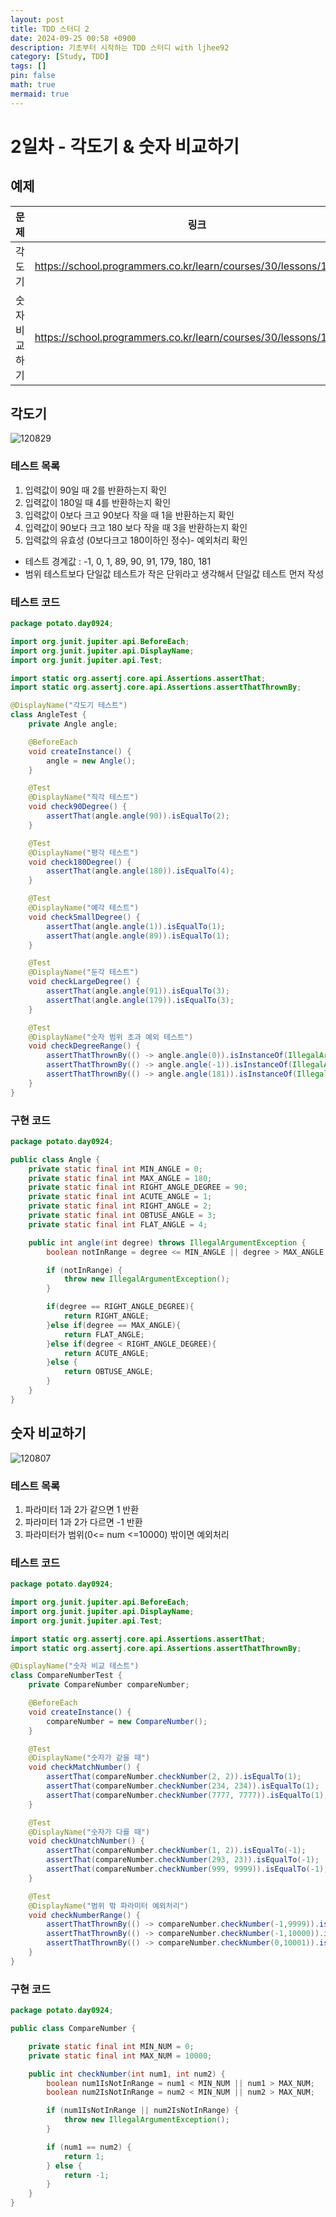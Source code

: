 ```yaml
---
layout: post
title: TDD 스터디 2
date: 2024-09-25 00:58 +0900
description: 기초부터 시작하는 TDD 스터디 with ljhee92
category: [Study, TDD]
tags: []
pin: false
math: true
mermaid: true
---
```

# 2일차 - 각도기 & 숫자 비교하기

## 예제
| 문제 | 링크 |
|---|---|
| 각도기 | https://school.programmers.co.kr/learn/courses/30/lessons/120829 |
| 숫자 비교하기 | https://school.programmers.co.kr/learn/courses/30/lessons/120807 |

## 각도기

![120829](/assets/img/protractor.png)

### 테스트 목록
1. 입력값이 90일 때 2를 반환하는지 확인
2. 입력값이 180일 때 4를 반환하는지 확인
3. 입력값이 0보다 크고 90보다 작을 때 1을 반환하는지 확인
4. 입력값이 90보다 크고 180 보다 작을 때 3을 반환하는지 확인
5. 입력값의 유효성 (0보다크고 180이하인 정수)- 예외처리 확인

- 테스트 경계값 : -1, 0, 1, 89, 90, 91, 179, 180, 181
- 범위 테스트보다 단일값 테스트가 작은 단위라고 생각해서 단일값 테스트 먼저 작성

### 테스트 코드
```java
package potato.day0924;

import org.junit.jupiter.api.BeforeEach;
import org.junit.jupiter.api.DisplayName;
import org.junit.jupiter.api.Test;

import static org.assertj.core.api.Assertions.assertThat;
import static org.assertj.core.api.Assertions.assertThatThrownBy;

@DisplayName("각도기 테스트")
class AngleTest {
    private Angle angle;

    @BeforeEach
    void createInstance() {
        angle = new Angle();
    }

    @Test
    @DisplayName("직각 테스트")
    void check90Degree() {
        assertThat(angle.angle(90)).isEqualTo(2);
    }

    @Test
    @DisplayName("평각 테스트")
    void check180Degree() {
        assertThat(angle.angle(180)).isEqualTo(4);
    }

    @Test
    @DisplayName("예각 테스트")
    void checkSmallDegree() {
        assertThat(angle.angle(1)).isEqualTo(1);
        assertThat(angle.angle(89)).isEqualTo(1);
    }

    @Test
    @DisplayName("둔각 테스트")
    void checkLargeDegree() {
        assertThat(angle.angle(91)).isEqualTo(3);
        assertThat(angle.angle(179)).isEqualTo(3);
    }

    @Test
    @DisplayName("숫자 범위 초과 예외 테스트")
    void checkDegreeRange() {
        assertThatThrownBy(() -> angle.angle(0)).isInstanceOf(IllegalArgumentException.class);
        assertThatThrownBy(() -> angle.angle(-1)).isInstanceOf(IllegalArgumentException.class);
        assertThatThrownBy(() -> angle.angle(181)).isInstanceOf(IllegalArgumentException.class);
    }
}
```

### 구현 코드
```java
package potato.day0924;

public class Angle {
    private static final int MIN_ANGLE = 0;
    private static final int MAX_ANGLE = 180;
    private static final int RIGHT_ANGLE_DEGREE = 90;
    private static final int ACUTE_ANGLE = 1;
    private static final int RIGHT_ANGLE = 2;
    private static final int OBTUSE_ANGLE = 3;
    private static final int FLAT_ANGLE = 4;

    public int angle(int degree) throws IllegalArgumentException {
        boolean notInRange = degree <= MIN_ANGLE || degree > MAX_ANGLE;

        if (notInRange) {
            throw new IllegalArgumentException();
        }

        if(degree == RIGHT_ANGLE_DEGREE){
            return RIGHT_ANGLE;
        }else if(degree == MAX_ANGLE){
            return FLAT_ANGLE;
        }else if(degree < RIGHT_ANGLE_DEGREE){
            return ACUTE_ANGLE;
        }else {
            return OBTUSE_ANGLE;
        }
    }
}
```

## 숫자 비교하기
![120807](/assets/img/compare%20number.png)

### 테스트 목록
1. 파라미터 1과 2가 같으면 1 반환
2. 파라미터 1과 2가 다르면 -1 반환
3. 파라미터가 범위(0<= num <=10000) 밖이면 예외처리

### 테스트 코드
```java
package potato.day0924;

import org.junit.jupiter.api.BeforeEach;
import org.junit.jupiter.api.DisplayName;
import org.junit.jupiter.api.Test;

import static org.assertj.core.api.Assertions.assertThat;
import static org.assertj.core.api.Assertions.assertThatThrownBy;

@DisplayName("숫자 비교 테스트")
class CompareNumberTest {
    private CompareNumber compareNumber;

    @BeforeEach
    void createInstance() {
        compareNumber = new CompareNumber();
    }

    @Test
    @DisplayName("숫자가 같을 때")
    void checkMatchNumber() {
        assertThat(compareNumber.checkNumber(2, 2)).isEqualTo(1);
        assertThat(compareNumber.checkNumber(234, 234)).isEqualTo(1);
        assertThat(compareNumber.checkNumber(7777, 7777)).isEqualTo(1);
    }

    @Test
    @DisplayName("숫자가 다를 때")
    void checkUnatchNumber() {
        assertThat(compareNumber.checkNumber(1, 2)).isEqualTo(-1);
        assertThat(compareNumber.checkNumber(293, 23)).isEqualTo(-1);
        assertThat(compareNumber.checkNumber(999, 9999)).isEqualTo(-1);
    }

    @Test
    @DisplayName("범위 밖 파라미터 예외처리")
    void checkNumberRange() {
        assertThatThrownBy(() -> compareNumber.checkNumber(-1,9999)).isInstanceOf(IllegalArgumentException.class);
        assertThatThrownBy(() -> compareNumber.checkNumber(-1,10000)).isInstanceOf(IllegalArgumentException.class);
        assertThatThrownBy(() -> compareNumber.checkNumber(0,10001)).isInstanceOf(IllegalArgumentException.class);
    }
}
```

### 구현 코드
```java
package potato.day0924;

public class CompareNumber {

    private static final int MIN_NUM = 0;
    private static final int MAX_NUM = 10000;

    public int checkNumber(int num1, int num2) {
        boolean num1IsNotInRange = num1 < MIN_NUM || num1 > MAX_NUM;
        boolean num2IsNotInRange = num2 < MIN_NUM || num2 > MAX_NUM;

        if (num1IsNotInRange || num2IsNotInRange) {
            throw new IllegalArgumentException();
        }

        if (num1 == num2) {
            return 1;
        } else {
            return -1;
        }
    }
}
```